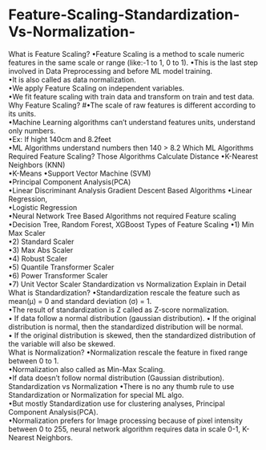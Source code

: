# Feature-Scaling-Standardization-Vs-Normalization-
What is Feature Scaling? 
•Feature Scaling is a method to scale numeric features in the same scale or range (like:-1 to 1,  0 to 1). 
•This is the last step involved in Data Preprocessing and before ML model training.  
•It is also called as data normalization.  
•We apply Feature Scaling on independent variables.  
•We fit feature scaling with train data and transform on train and test data.  
Why Feature Scaling? 
#•The scale of raw features is different according to its units.  
•Machine Learning algorithms can’t understand features units, understand only numbers.  
•Ex: If hight 140cm and 8.2feet  
•ML Algorithms understand numbers then 140 > 8.2  Which ML Algorithms Required Feature Scaling? Those Algorithms Calculate Distance •K-Nearest Neighbors (KNN)  
•K-Means  •Support Vector Machine (SVM)  
•Principal Component Analysis(PCA)  
•Linear Discriminant Analysis  Gradient Descent Based Algorithms 
•Linear Regression,  
•Logistic Regression  
•Neural Network  Tree Based Algorithms not required Feature scaling 
•Decision Tree, Random Forest, XGBoost  Types of Feature Scaling 
•1) Min Max Scaler  
•2) Standard Scaler  
•3) Max Abs Scaler  
•4) Robust Scaler  
•5) Quantile Transformer Scaler  
•6) Power Transformer Scaler  
•7) Unit Vector Scaler  Standardization vs Normalization Explain in Detail What is Standardization? 
•Standardization rescale the feature such as mean(μ) = 0 and standard deviation (σ) = 1.  
•The result of standardization is Z called as Z-score normalization.  
• If data follow a normal distribution (gaussian distribution). 
• If the original distribution is normal, then the standardized distribution will be normal.  
• If the original distribution is skewed, then the standardized distribution of the variable will also be skewed.   
What is Normalization? 
•Normalization rescale the feature in fixed range between 0 to 1.  
•Normalization also called as Min-Max Scaling.  
•If data doesn’t follow normal distribution (Gaussian distribution).  
Standardization  vs Normalization 
•There is no any thumb rule to use Standardization or Normalization for special ML algo.  
•But mostly Standardization use for clustering analyses, Principal Component Analysis(PCA).  
•Normalization prefers for Image processing because of pixel intensity between 0 to 255, neural network algorithm requires data in scale 0-1, K-Nearest Neighbors.
